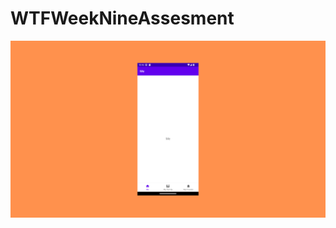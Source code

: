 # WTFWeekNineAssesment

![Screens](https://github.com/maqamylee0/WTFWeekNineAssesment/blob/master/bottom_nav.png)
